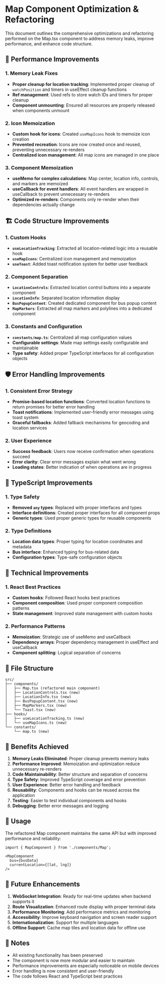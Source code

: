# Map Component Optimization & Refactoring

This document outlines the comprehensive optimizations and refactoring performed on the Map.tsx component to address memory leaks, improve performance, and enhance code structure.

## 🚀 Performance Improvements

### 1. Memory Leak Fixes
- **Proper cleanup for location tracking**: Implemented proper cleanup of `watchPosition` and timers in useEffect cleanup functions
- **Ref management**: Used refs to store watch IDs and timers for proper cleanup
- **Component unmounting**: Ensured all resources are properly released when components unmount

### 2. Icon Memoization
- **Custom hook for icons**: Created `useMapIcons` hook to memoize icon creation
- **Prevented recreation**: Icons are now created once and reused, preventing unnecessary re-renders
- **Centralized icon management**: All map icons are managed in one place

### 3. Component Memoization
- **useMemo for complex calculations**: Map center, location info, controls, and markers are memoized
- **useCallback for event handlers**: All event handlers are wrapped in useCallback to prevent unnecessary re-renders
- **Optimized re-renders**: Components only re-render when their dependencies actually change

## 🏗️ Code Structure Improvements

### 1. Custom Hooks
- **`useLocationTracking`**: Extracted all location-related logic into a reusable hook
- **`useMapIcons`**: Centralized icon management and memoization
- **`useToast`**: Added toast notification system for better user feedback

### 2. Component Separation
- **`LocationControls`**: Extracted location control buttons into a separate component
- **`LocationInfo`**: Separated location information display
- **`BusPopupContent`**: Created dedicated component for bus popup content
- **`MapMarkers`**: Extracted all map markers and polylines into a dedicated component

### 3. Constants and Configuration
- **`constants/map.ts`**: Centralized all map configuration values
- **Configurable settings**: Made map settings easily configurable and maintainable
- **Type safety**: Added proper TypeScript interfaces for all configuration objects

## 🛡️ Error Handling Improvements

### 1. Consistent Error Strategy
- **Promise-based location functions**: Converted location functions to return promises for better error handling
- **Toast notifications**: Implemented user-friendly error messages using toast system
- **Graceful fallbacks**: Added fallback mechanisms for geocoding and location services

### 2. User Experience
- **Success feedback**: Users now receive confirmation when operations succeed
- **Error clarity**: Clear error messages explain what went wrong
- **Loading states**: Better indication of when operations are in progress

## 📱 TypeScript Improvements

### 1. Type Safety
- **Removed `any` types**: Replaced with proper interfaces and types
- **Interface definitions**: Created proper interfaces for all component props
- **Generic types**: Used proper generic types for reusable components

### 2. Type Definitions
- **Location data types**: Proper typing for location coordinates and metadata
- **Bus interface**: Enhanced typing for bus-related data
- **Configuration types**: Type-safe configuration objects

## 🔧 Technical Improvements

### 1. React Best Practices
- **Custom hooks**: Followed React hooks best practices
- **Component composition**: Used proper component composition patterns
- **State management**: Improved state management with custom hooks

### 2. Performance Patterns
- **Memoization**: Strategic use of useMemo and useCallback
- **Dependency arrays**: Proper dependency management in useEffect and useCallback
- **Component splitting**: Logical separation of concerns

## 📁 File Structure

```
src/
├── components/
│   ├── Map.tsx (refactored main component)
│   ├── LocationControls.tsx (new)
│   ├── LocationInfo.tsx (new)
│   ├── BusPopupContent.tsx (new)
│   ├── MapMarkers.tsx (new)
│   └── Toast.tsx (new)
├── hooks/
│   ├── useLocationTracking.ts (new)
│   └── useMapIcons.ts (new)
└── constants/
    └── map.ts (new)
```

## 🎯 Benefits Achieved

1. **Memory Leaks Eliminated**: Proper cleanup prevents memory leaks
2. **Performance Improved**: Memoization and optimization reduce unnecessary re-renders
3. **Code Maintainability**: Better structure and separation of concerns
4. **Type Safety**: Improved TypeScript coverage and error prevention
5. **User Experience**: Better error handling and feedback
6. **Reusability**: Components and hooks can be reused across the application
7. **Testing**: Easier to test individual components and hooks
8. **Debugging**: Better error messages and logging

## 🚀 Usage

The refactored Map component maintains the same API but with improved performance and reliability:

```tsx
import { MapComponent } from './components/Map';

<MapComponent 
  bus={busData} 
  currentLocation={[lat, lng]} 
/>
```

## 🔮 Future Enhancements

1. **WebSocket Integration**: Ready for real-time updates when backend supports it
2. **Route Visualization**: Enhanced route display with proper terminal data
3. **Performance Monitoring**: Add performance metrics and monitoring
4. **Accessibility**: Improve keyboard navigation and screen reader support
5. **Internationalization**: Support for multiple languages
6. **Offline Support**: Cache map tiles and location data for offline use

## 📝 Notes

- All existing functionality has been preserved
- The component is now more modular and easier to maintain
- Performance improvements are especially noticeable on mobile devices
- Error handling is now consistent and user-friendly
- The code follows React and TypeScript best practices
